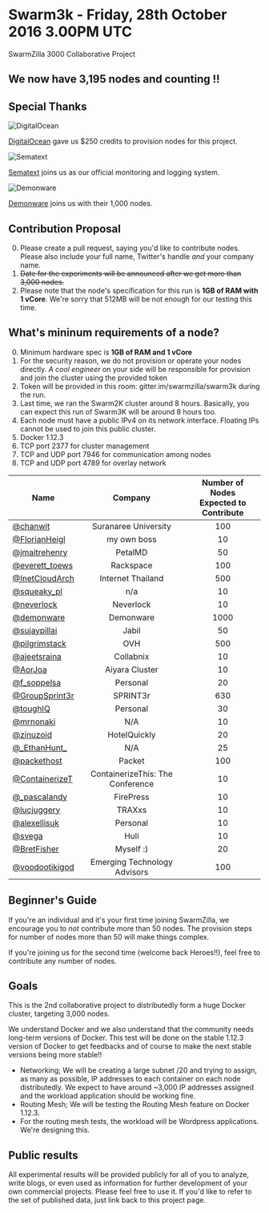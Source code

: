 # Swarm3k - Friday, 28th October 2016 3.00PM UTC
SwarmZilla 3000 Collaborative Project

## We now have **3,195 nodes** and counting !!

## Special Thanks

![DigitalOcean](https://www.digitalocean.com/assets/media/logos-badges/DO_Logo_horizontal_blue-1fdb454a.png)

[DigitalOcean](http://digitalocean.com) gave us $250 credits to provision nodes for this project.

![Sematext](https://sematext.com/wp-content/uploads/2016/02/sematext-logo-250-45.png)

[Sematext](https://sematext.com) joins us as our official monitoring and logging system.

![Demonware](https://dl.dropboxusercontent.com/u/381580/demonware.png)

[Demonware](https://www.demonware.net) joins us with their 1,000 nodes.

## Contribution Proposal
  0. Please create a pull request, saying you'd like to contribute nodes.
  Please also include your full name, Twitter's handle *and* your company name.
  0. ~~Date for the experiments will be announced after we get more than 3,000 nodes.~~
  0. Please note that the node's specification for this run is **1GB of RAM with 1 vCore**.
  We're sorry that 512MB will be not enough for our testing this time.

## What's mininum requirements of a node?
  0. Minimum hardware spec is **1GB of RAM and 1 vCore**
  0. For the security reason, we do not provision or operate your nodes directly. *A cool engineer* on your side will be responsible for provision and join the cluster using the provided token
  0. Token will be provided in this room: gitter.im/swarmzilla/swarm3k during the run.
  0. Last time, we ran the Swarm2K cluster around 8 hours. Basically, you can expect this run of Swarm3K will be around 8 hours too.
  0. Each node must have a public IPv4 on its network interface. Floating IPs cannot be used to join this public cluster.
  0. Docker 1.12.3
  0. TCP port 2377 for cluster management
  0. TCP and UDP port 7946 for communication among nodes
  0. TCP and UDP port 4789 for overlay network

| Name          | Company       | Number of Nodes<br>Expected to Contribute |
| ------------- |:-------------:|:-----------------------------------------:|
| [@chanwit](https://twitter.com/chanwit) | Suranaree University | 100 |
| [@FlorianHeigl](https://twitter.com/FlorianHeigl1) | my own boss | 10 |
| [@jmaitrehenry](https://twitter.com/jmaitrehenry) | PetalMD | 50 |
| [@everett_toews](https://twitter.com/everett_toews) | Rackspace | 100 |
| [@InetCloudArch](https://twitter.com/InetCloudArch) | Internet Thailand | 500 |
| [@squeaky_pl](https://twitter.com/squeaky_pl) | n/a | 10 |
| [@neverlock](https://twitter.com/neverlock) | Neverlock | 10 |
| [@demonware](https://twitter.com/demonware) | Demonware | 1000 |
| [@sujaypillai](https://twitter.com/sujaypillai) | Jabil | 50 |
| [@pilgrimstack](https://twitter.com/pilgrimstack) | OVH | 500 |
| [@ajeetsraina](https://twitter.com/ajeetsraina) | Collabnix | 10 |
| [@AorJoa](https://twitter.com/aorjoa) | Aiyara Cluster | 10
| [@f_soppelsa](https://twitter.com/f_soppelsa) | Personal | 20
| [@GroupSprint3r](https://twitter.com/GroupSprint3r) | SPRINT3r | 630
| [@toughIQ](https://twitter.com/toughiq) | Personal | 30
| [@mrnonaki](https://twitter.com/mrnonaki) | N/A | 10
| [@zinuzoid](https://twitter.com/zinuzoid) | HotelQuickly | 20
| [@\_EthanHunt\_](https://twitter.com/_EthanHunt_) | N/A | 25
| [@packethost](https://twitter.com/packethost) | Packet | 100
| [@ContainerizeT](https://twitter.com/ContainerizeT) | ContainerizeThis: The Conference | 10
| [@_pascalandy](https://twitter.com/_pascalandy) | FirePress | 10
| [@lucjuggery](https://twitter.com/lucjuggery) | TRAXxs | 10
| [@alexellisuk](https://twitter.com/alexellisuk) | Personal | 10
| [@svega](https://twitter.com/svega) | Huli | 10
| [@BretFisher](https://twitter.com/BretFisher) | Myself :) | 20
| [@voodootikigod](https://twitter.com/voodootikigod) | Emerging Technology Advisors | 100

## Beginner's Guide
If you're an individual and it's your first time joining SwarmZilla, we encourage you to *not* contribute more than 50 nodes.
The provision steps for number of nodes more than 50 will make things complex.

If you're joining us for the second time (welcome back Heroes!!), feel free to contribute any number of nodes.

## Goals
This is the 2nd collaborative project to distributedly form a huge Docker cluster, targeting 3,000 nodes.

We understand Docker and we also understand that the community needs long-term versions of Docker. This test will be done on the stable 1.12.3 version of Docker to get feedbacks and of course to make the next stable versions being more stable!!

  * Networking; We will be creating a large subnet /20 and trying to assign, as many as possible, IP addresses to each container on each node distributedly. We expect to have around ~3,000 IP addresses assigned and the workload application should be working fine.
  * Routing Mesh; We will be testing the Routing Mesh feature on Docker 1.12.3.
  * For the routing mesh tests, the workload will be Wordpress applications. We're designing this.

## Public results
All experimental results will be provided publicly for all of you to analyze, write blogs,
or even used as information for further development of your own commercial projects. Please feel free to use it.
If you'd like to refer to the set of published data, just link back to this project page.
